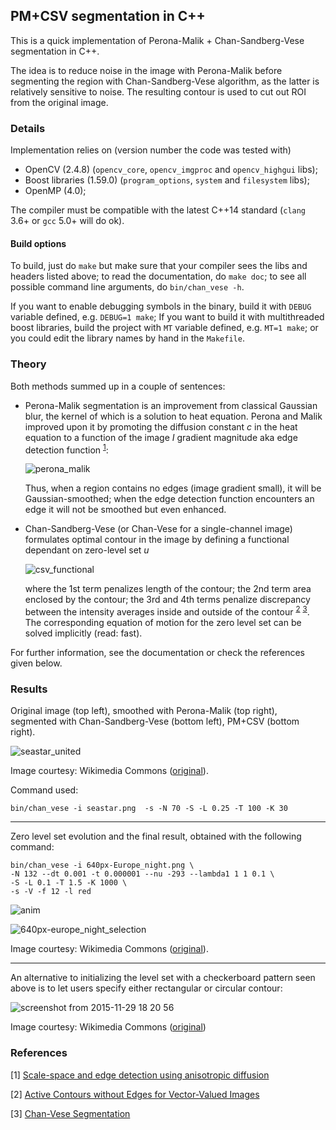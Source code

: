 ## PM+CSV segmentation in C++

This is a quick implementation of Perona-Malik + Chan-Sandberg-Vese segmentation in C++.

The idea is to reduce noise in the image with Perona-Malik before segmenting the region with Chan-Sandberg-Vese algorithm, as the latter is relatively sensitive to noise.
The resulting contour is used to cut out ROI from the original image.

### Details

Implementation relies on (version number the code was tested with)

- OpenCV (2.4.8) (`opencv_core`, `opencv_imgproc` and `opencv_highgui` libs);
- Boost libraries (1.59.0) (`program_options`, `system` and `filesystem` libs);
- OpenMP (4.0);

The compiler must be compatible with the latest C++14 standard (`clang` 3.6+ or `gcc` 5.0+ will do ok).

#### Build options

To build, just do `make` but make sure that your compiler sees the libs and headers listed above; to read the documentation, do `make doc`; to see all possible command line arguments, do `bin/chan_vese -h`.

If you want to enable debugging symbols in the binary, build it with `DEBUG` variable defined, e.g. `DEBUG=1 make`; 
If you want to build it with multithreaded boost libraries, build the project with `MT` variable defined, e.g. `MT=1 make`; or you could edit the library names by hand in the `Makefile`.

### Theory

Both methods summed up in a couple of sentences:

- Perona-Malik segmentation is an improvement from classical Gaussian blur, the kernel of which is a solution to heat equation. Perona and Malik improved upon it by promoting the diffusion constant *c* in the heat equation to a function of the image *I* gradient magnitude aka edge detection function <sup>[1](#perona_malik)</sup>:

    ![perona_malik](https://cloud.githubusercontent.com/assets/6233872/11458912/d8760df8-96d2-11e5-9de6-f6cd34680b72.png)

    Thus, when a region contains no edges (image gradient small), it will be Gaussian-smoothed; when the edge detection function encounters an edge it will not be smoothed but even enhanced.

- Chan-Sandberg-Vese (or Chan-Vese for a single-channel image) formulates optimal contour in the image by defining a functional dependant on zero-level set *u*

    ![csv_functional](https://cloud.githubusercontent.com/assets/6233872/11458911/d3856c26-96d2-11e5-9e20-16f043a1dd47.png)

    where the 1st term penalizes length of the contour; the 2nd term area enclosed by the contour; the 3rd and 4th terms penalize discrepancy between the intensity averages inside and outside of the contour <sup>[2](#csv)</sup> <sup>[3](#chan_vese)</sup>. The corresponding equation of motion for the zero level set can be solved implicitly (read: fast).

For further information, see the documentation or check the references given below.

### Results

Original image (top left), smoothed with Perona-Malik (top right), segmented with Chan-Sandberg-Vese (bottom left), PM+CSV (bottom right).

![seastar_united](https://cloud.githubusercontent.com/assets/6233872/11458132/cf2ec240-96c2-11e5-872b-973bf82380d3.png)

Image courtesy: Wikimedia Commons ([original](https://upload.wikimedia.org/wikipedia/commons/thumb/c/cd/Eleven-Armed_Sea_Star.jpg/370px-Eleven-Armed_Sea_Star.jpg)).

Command used:
```
bin/chan_vese -i seastar.png  -s -N 70 -S -L 0.25 -T 100 -K 30
```
---

Zero level set evolution and the final result, obtained with the following command:
```
bin/chan_vese -i 640px-Europe_night.png \
-N 132 --dt 0.001 -t 0.000001 --nu -293 --lambda1 1 1 0.1 \
-S -L 0.1 -T 1.5 -K 1000 \
-s -V -f 12 -l red
```

![anim](https://cloud.githubusercontent.com/assets/6233872/11458143/12ad0ba8-96c3-11e5-822b-84a0d0492375.gif)

![640px-europe_night_selection](https://cloud.githubusercontent.com/assets/6233872/11458138/f492b67c-96c2-11e5-95f2-342747aff294.png)

Image courtesy: Wikimedia Commons ([original](https://upload.wikimedia.org/wikipedia/commons/thumb/2/2b/Europe_night.png/640px-Europe_night.png)).

---

An alternative to initializing the level set with a checkerboard pattern seen above is to let users specify either rectangular or circular contour:

![screenshot from 2015-11-29 18 20 56](https://cloud.githubusercontent.com/assets/6233872/11458311/19667b48-96c6-11e5-86c1-ecf890041510.png)

Image courtesy: Wikimedia Commons ([original](https://upload.wikimedia.org/wikipedia/commons/thumb/c/cf/View_of_Earth_is_based_largely_on_observations_from_MODIS.jpg/320px-View_of_Earth_is_based_largely_on_observations_from_MODIS.jpg))

### References

[<a name="perona_malik">1</a>] [Scale-space and edge detection using anisotropic diffusion](http://dx.doi.org/10.1109/34.56205)

[<a name="csv">2</a>] [Active Contours without Edges for Vector-Valued Images](http://dx.doi.org/10.1006/jvci.1999.0442)

[<a name="chan_vese">3</a>] [Chan-Vese Segmentation](http://dx.doi.org/10.5201/ipol.2012.g-cv)